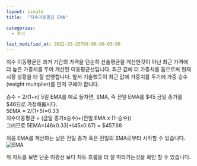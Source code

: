 ```yaml
---
layout: single
title:  "지수이동평균 EMA"

categories:
  - 주식

last_modified_at: 2022-03-25T08:06:00-05:00
---
```


지수 이동평균은 과거 기간의 가격을 단순히 산술평균을 계산한것이 아닌 최근 가격에 더 높은 가중치를 두어 계산된 이동평균선입니다.
최근 값에 더 가중치를 둠으로써 현재 시장 상황을 더 잘 반영합니다.
앞서 기술했듯이 최근 값에 가중치를 두기에 가중 승수(weight multiplier)를 먼저 구해야 합니다.

승수 = 2/(1+n)
5일 EMA를 예로 들자면, SMA, 즉 전일 EMA를 $45 금일 종가를 $46으로 가정해봅시다.  
5EMA = 2/(1+5)=0.33  
지수이동평균 = (금일 종가x승수)+(전일 EMA x (1-승수))  
그러므로 5EMA=(46x0.33)+(45x0.67) = $457.68

처음 EMA를 계산하는 날은 전일 종가 혹은 전일의 SMA로부터 시작할 수 있습니다.
![EMA](https://user-images.githubusercontent.com/47611901/160053994-501be5fb-2c36-4cf1-bf87-7a5dd02873fb.jpg)

위 차트를 보면 단순 이평선 보다 차트 흐름을 더 잘 따라가는것을 확인 할 수 있습니다.
